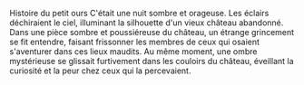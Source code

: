 
Histoire du petit ours
C'était une nuit sombre et orageuse. Les éclairs déchiraient le ciel, illuminant la silhouette d'un vieux château abandonné.
Dans une pièce sombre et poussiéreuse du château, un étrange grincement se fit entendre, faisant frissonner les membres de ceux qui osaient s'aventurer dans ces lieux maudits.
Au même moment, une ombre mystérieuse se glissait furtivement dans les couloirs du château, éveillant la curiosité et la peur chez ceux qui la percevaient.
